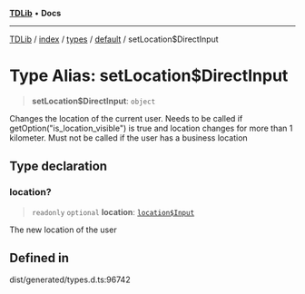 [**TDLib**](../../../../../../README.md) • **Docs**

***

[TDLib](../../../../../../modules.md) / [index](../../../../../README.md) / [types](../../../README.md) / [default](../README.md) / setLocation$DirectInput

# Type Alias: setLocation$DirectInput

> **setLocation$DirectInput**: `object`

Changes the location of the current user. Needs to be called if getOption("is_location_visible") is true and location changes for more than 1 kilometer. Must not be called if the user has a business location

## Type declaration

### location?

> `readonly` `optional` **location**: [`location$Input`](location$Input.md)

The new location of the user

## Defined in

dist/generated/types.d.ts:96742
